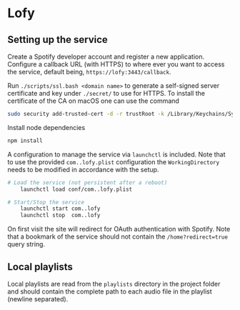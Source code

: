 # Lofy

## Setting up the service
Create a Spotify developer account and register a new application. Configure a callback URL (with HTTPS) to where ever you want to access the service, default being, `https://lofy:3443/callback`.

Run `./scripts/ssl.bash <domain name>` to generate a self-signed server certificate and key under `./secret/` to use for HTTPS. To install the certificate of the CA on macOS one can use the command 

```bash
sudo security add-trusted-cert -d -r trustRoot -k /Library/Keychains/System.keychain ssl/certs/ca.crt.
```

Install node dependencies

```bash
npm install
```

A configuration to manage the service via `launchctl` is included. Note that to use the provided `com..lofy.plist` configuration the `WorkingDirectory` needs to be modified in accordance with the setup.

```bash
# Load the service (not persistent after a reboot) 
	launchctl load conf/com..lofy.plist

# Start/Stop the service
	launchctl start com..lofy
	launchctl stop  com..lofy

```

On first visit the site will redirect for OAuth authentication with Spotify. Note that a bookmark of the service should not contain the `/home?redirect=true` query string.

## Local playlists
Local playlists are read from the `playlists` directory in the project folder and should contain the complete path to each audio file in the playlist (newline separated).
